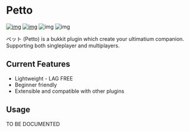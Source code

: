 # Petto

[![img](https://img.shields.io/travis/ThePooE/petto.svg?style=flat-square)](https://travis-ci.org/ThePooE/petto) [![img](https://img.shields.io/codecov/c/github/ThePooE/petto.svg?style=flat-square)](https://codecov.io/gh/ThePooE/petto) ![img](https://img.shields.io/github/license/mashape/apistatus.svg?style=flat-square) ![img](https://img.shields.io/badge/with-love-ff69b4.svg?style=flat-square)

ペット (Petto) is a bukkit plugin which create your ultimatium companion. Supporting both singleplayer and multiplayers.

## Current Features

- Lightweight - LAG FREE
- Beginner friendly
- Extensible and compatible with other plugins

## Usage

TO BE DOCUMENTED